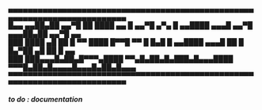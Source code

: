 ▄▄▄▄▄▄▄▄▄▄▄▄▄▄▄▄▄▄▄▄▄▄▄▄▄▄▄▄▄▄▄▄▄▄▄▄▄▄▄▄▄▄▄▄▄▄▄▄▄▄▄▄▄▄▄▄▄▄▄▄▄▄▄▄▄▄▄▄▄▄▄▄▄▄  
█▄▄ ▄▄██▄██ ▄▄▀█ ██ ████ ▄▄ █ ▄▄▀█ ▄▀▄ █ ▄▄████ ▄▄▄█ ▄▄▀█ ▄▄▄██▄██ ▄▄▀█ ▄▄  
███ ████ ▄█ ██ █ ▀▀ ████ █▀▀█ ▀▀ █ █▄█ █ ▄▄████ ▄▄▄█ ██ █ █▄▀██ ▄█ ██ █ ▄▄  
███ ███▄▄▄█▄██▄█▀▀▀▄████ ▀▀▄█▄██▄█▄███▄█▄▄▄████ ▀▀▀█▄██▄█▄▄▄▄█▄▄▄█▄██▄█▄▄▄  
▀▀▀▀▀▀▀▀▀▀▀▀▀▀▀▀▀▀▀▀▀▀▀▀▀▀▀▀▀▀▀▀▀▀▀▀▀▀▀▀▀▀▀▀▀▀▀▀▀▀▀▀▀▀▀▀▀▀▀▀▀▀▀▀▀▀▀▀▀▀▀▀▀▀  
                                                                                                                           
***to do : documentation***
